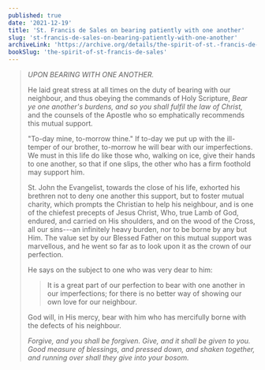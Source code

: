 ```yaml
---
published: true
date: '2021-12-19'
title: 'St. Francis de Sales on bearing patiently with one another'
slug: 'st-francis-de-sales-on-bearing-patiently-with-one-another'
archiveLink: 'https://archive.org/details/the-spirit-of-st.-francis-de-sales/page/79?view=theater'
bookSlug: 'the-spirit-of-st-francis-de-sales'
---
```


> *UPON BEARING WITH ONE ANOTHER.*
>
> He laid great stress at all times on the duty of bearing with our neighbour, and thus obeying the commands of Holy Scripture, *Bear ye one another's burdens, and so you shall fulfil the law of Christ,* and the counsels of the Apostle who so emphatically recommends this mutual support.
> 
> "To-day mine, to-morrow thine." If to-day we put up with the ill-temper of our brother, to-morrow he will bear with our imperfections. We must in this life do like those who, walking on ice, give their hands to one another, so that if one slips, the other who has a firm foothold may support him.
> 
> St. John the Evangelist, towards the close of his life, exhorted his brethren not to deny one another this support, but to foster mutual charity, which prompts the Christian to help his neighbour, and is one of the chiefest precepts of Jesus Christ, Who, true Lamb of God, endured, and carried on His shoulders, and on the wood of the Cross, all our sins---an infinitely heavy burden, nor to be borne by any but Him. The value set by our Blessed Father on this mutual support was marvellous, and he went so far as to look upon it as the crown of our perfection.
> 
> He says on the subject to one who was very dear to him:
> 
>> It is a great part of our perfection to bear with one another in our imperfections; for there is no better way of showing our own love for our neighbour.
> 
> God will, in His mercy, bear with him who has mercifully borne with the defects of his neighbour.
> 
> *Forgive, and you shall be forgiven. Give, and it shall be given to you. Good measure of blessings, and pressed down, and shaken together, and running over shall they give into your bosom.*
